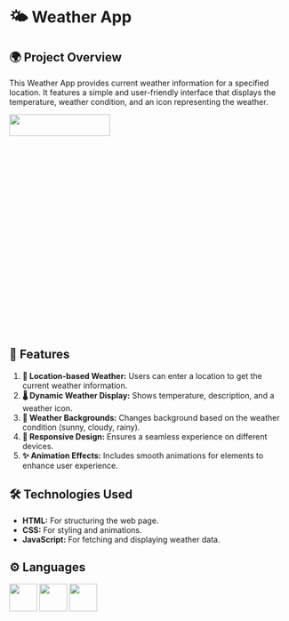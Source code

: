 # 🌤️ Weather App

## 🌍 Project Overview

This Weather App provides current weather information for a specified location. It features a simple and user-friendly interface that displays the temperature, weather condition, and an icon representing the weather.

<img src="https://cdn.dribbble.com/users/1003944/screenshots/6941095/1.1.gif" width="60%" height="10%">

## 🌟 Features

1. **📍 Location-based Weather:** Users can enter a location to get the current weather information.
2. **🌡️ Dynamic Weather Display:** Shows temperature, description, and a weather icon.
3. **🌈 Weather Backgrounds:** Changes background based on the weather condition (sunny, cloudy, rainy).
4. **📱 Responsive Design:** Ensures a seamless experience on different devices.
5. **✨ Animation Effects:** Includes smooth animations for elements to enhance user experience.

## 🛠️ Technologies Used

- **HTML:** For structuring the web page.
- **CSS:** For styling and animations.
- **JavaScript:** For fetching and displaying weather data.

 ## ⚙️ Languages
 <img height="50" width="50" src="https://img.icons8.com/color/48/000000/html-5.png" /> <img height="50" width="50" src="https://img.icons8.com/color/48/000000/css3.png" /> <img height="50" width="50" src="https://img.icons8.com/color/48/000000/javascript.png"/>
